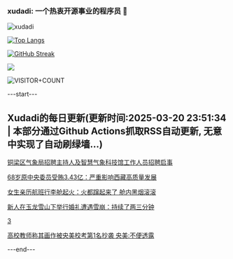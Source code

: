 ### xudadi: 一个热衷开源事业的程序员 👋

![xudadi](https://github-readme-stats-git-masterorgs-github-readme-stats-team.vercel.app/api?username=xudadi)

[![Top Langs](https://github-readme-stats.vercel.app/api/top-langs/?username=xudadi)](https://github.com/anuraghazra/github-readme-stats)

[![GitHub Streak](https://streak-stats.demolab.com?user=xudadi&locale=zh_Hans)](https://git.io/streak-stats)

![](https://raw.githubusercontent.com/xudadi/xudadi/main/assets/github-contribution-grid-snake.svg)

![VISITOR+COUNT](https://komarev.com/ghpvc/?username=xudadi&label=VISITOR+COUNT)


---start---

## Xudadi的每日更新(更新时间:2025-03-20 23:51:34 | 本部分通过Github Actions抓取RSS自动更新, 无意中实现了自动刷绿墙...)

[铜梁区气象局招聘主持人及智慧气象科技馆工作人员招聘启事](https://www.gongkaoleida.com/article/2329459)

[68岁原中央委员受贿3.43亿：严重影响西藏高质量发展](https://m.163.com/news/article/JR44I416055040N3.html)

[女生亲历航班行李舱起火：火都蹿起来了 舱内黑烟滚滚](https://m.163.com/news/article/JR479CFN051492LM.html)

[新人在玉龙雪山下举行婚礼遭遇雪崩：持续了两三分钟](https://m.163.com/news/article/JR3KN6AS053469M5.html)

[3](https://m.163.com/touch/news/sub/domestic)

[高校教师称其画作被央美校考第1名抄袭 央美:不便透露](https://m.163.com/news/article/JR40HFCJ053469M5.html)

---end---
